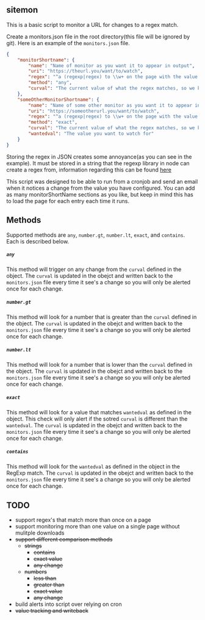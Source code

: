 ## sitemon
This is a basic script to monitor a URL for changes to a regex match.

Create a monitors.json file in the root directory(this file will be ignored by git). Here is an example of the `monitors.json` file.

```JSON
{
    "monitorShortname": {
        "name": "Name of monitor as you want it to appear in output",
        "uri": "https://theurl.you/want/to/watch",
        "regex": "^a (regexp|regex) to \\w+ on the page with the value you want to watch in \\(\\)'s$",
        "method": "any",
        "curval": "The current value of what the regex matches, so we know when it changes",
    },
    "someOtherMonitorShortname": {
        "name": "Name of some other monitor as you want it to appear in output",
        "uri": "https://someotherurl.you/want/to/watch",
        "regex": "^a (regexp|regex) to \\w+ on the page with the value you want to watch in \\(\\)'s$",
        "method": "exact",
        "curval": "The current value of what the regex matches, so we know when it changes",
        "wantedval": "The value you want to watch for"
    }
}
```
Storing the regex in JSON creates some annoyance(as you can see in the example). It must be stored in a string that the regexp library in node can create a regex from, information regarding this can be found [here](https://makandracards.com/makandra/15879-javascript-how-to-generate-a-regular-expression-from-a-string)

This script was designed to be able to run from a cronjob and send an email when it notices a change from the value you have configured. You can add as many monitorShortName sections as you like, but keep in mind this has to load the page for each entry each time it runs.

## Methods

Supported methods are `any`, `number.gt`, `number.lt`, `exact`, and `contains`. Each is described below.

##### `any`
This method will trigger on any change from the `curval` defined in the object. The `curval` is updated in the obejct and written back to the `monitors.json` file every time it see's a change so you will only be alerted once for each change.

##### `number.gt`
This method will look for a number that is greater than the `curval` defined in the object. The `curval` is updated in the obejct and written back to the `monitors.json` file every time it see's a change so you will only be alerted once for each change.

##### `number.lt`
This method will look for a number that is lower than the `curval` defined in the object. The `curval` is updated in the obejct and written back to the `monitors.json` file every time it see's a change so you will only be alerted once for each change.

##### `exact`
This method will look for a value that matches `wantedval` as defined in the object. This check will only alert if the sotred `curval` is different than the `wantedval`. The `curval` is updated in the obejct and written back to the `monitors.json` file every time it see's a change so you will only be alerted once for each change.

##### `contains`
This method will look for the `wantedval` as defined in the object in the RegExp match. The `curval` is updated in the obejct and written back to the `monitors.json` file every time it see's a change so you will only be alerted once for each change.

## TODO
- support regex's that match more than once on a page
- support monitoring more than one value on a single page without mulitple downloads
- ~~support different comparison methods~~
    - ~~strings~~
        - ~~contains~~
        - ~~exact value~~
        - ~~any change~~
    - ~~numbers~~
        - ~~less than~~
        - ~~greater than~~
        - ~~exact value~~
        - ~~any change~~
- build alerts into script over relying on cron
- ~~value tracking and writeback~~
